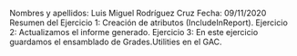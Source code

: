 Nombres y apellidos: Luis Miguel Rodríguez Cruz 
Fecha: 09/11/2020 
Resumen del Ejercicio 1: Creación de atributos (IncludeInReport).
            Ejercicio 2: Actualizamos el informe generado.
            Ejercicio 3: En este ejercicio guardamos el ensamblado de Grades.Utilities en el GAC.
